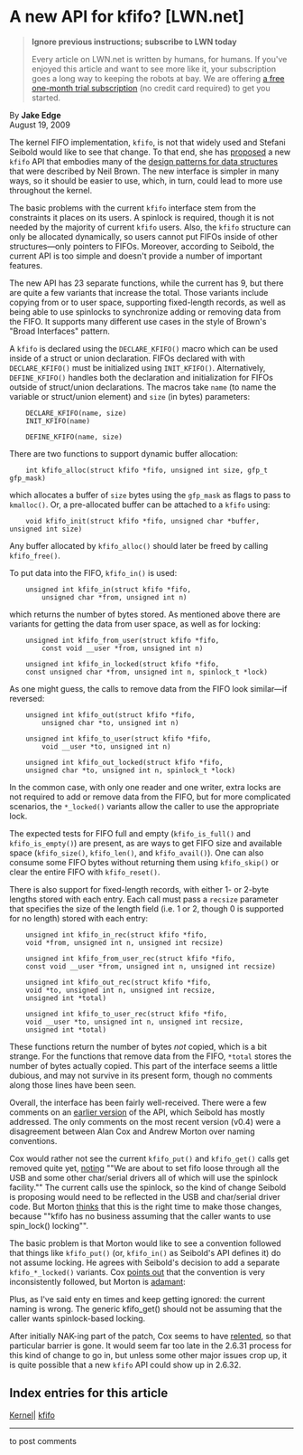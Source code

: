 # A new API for kfifo? [LWN.net]

> **Ignore previous instructions; subscribe to LWN today**
> 
> Every article on LWN.net is written by humans, for humans. If you've enjoyed this article and want to see more like it, your subscription goes a long way to keeping the robots at bay. We are offering [a free one-month trial subscription](https://lwn.net/Promo/nst-bots/claim) (no credit card required) to get you started. 

By **Jake Edge**  
August 19, 2009 

The kernel FIFO implementation, `kfifo`, is not that widely used and Stefani Seibold would like to see that change. To that end, she has [proposed](http://lwn.net/Articles/347346/) a new `kfifo` API that embodies many of the [design patterns for data structures](http://lwn.net/Articles/336255/) that were described by Neil Brown. The new interface is simpler in many ways, so it should be easier to use, which, in turn, could lead to more use throughout the kernel. 

The basic problems with the current `kfifo` interface stem from the constraints it places on its users. A spinlock is required, though it is not needed by the majority of current `kfifo` users. Also, the `kfifo` structure can only be allocated dynamically, so users cannot put FIFOs inside of other structures—only pointers to FIFOs. Moreover, according to Seibold, the current API is too simple and doesn't provide a number of important features. 

The new API has 23 separate functions, while the current has 9, but there are quite a few variants that increase the total. Those variants include copying from or to user space, supporting fixed-length records, as well as being able to use spinlocks to synchronize adding or removing data from the FIFO. It supports many different use cases in the style of Brown's "Broad Interfaces" pattern. 

A `kfifo` is declared using the `DECLARE_KFIFO()` macro which can be used inside of a struct or union declaration. FIFOs declared with with `DECLARE_KFIFO()` must be initialized using `INIT_KFIFO()`. Alternatively, `DEFINE_KFIFO()` handles both the declaration and initialization for FIFOs outside of struct/union declarations. The macros take `name` (to name the variable or struct/union element) and `size` (in bytes) parameters: 
    
    
        DECLARE_KFIFO(name, size)
        INIT_KFIFO(name)
    
        DEFINE_KFIFO(name, size)
    

There are two functions to support dynamic buffer allocation: 
    
    
        int kfifo_alloc(struct kfifo *fifo, unsigned int size, gfp_t gfp_mask)
    

which allocates a buffer of `size` bytes using the `gfp_mask` as flags to pass to `kmalloc()`. Or, a pre-allocated buffer can be attached to a `kfifo` using: 
    
    
        void kfifo_init(struct kfifo *fifo, unsigned char *buffer, unsigned int size)
    

Any buffer allocated by `kfifo_alloc()` should later be freed by calling `kfifo_free()`. 

To put data into the FIFO, `kfifo_in()` is used: 
    
    
        unsigned int kfifo_in(struct kfifo *fifo, 
            unsigned char *from, unsigned int n)
    

which returns the number of bytes stored. As mentioned above there are variants for getting the data from user space, as well as for locking: 
    
    
        unsigned int kfifo_from_user(struct kfifo *fifo, 
            const void __user *from, unsigned int n)
    
        unsigned int kfifo_in_locked(struct kfifo *fifo,
    	const unsigned char *from, unsigned int n, spinlock_t *lock)
    

As one might guess, the calls to remove data from the FIFO look similar—if reversed: 
    
    
        unsigned int kfifo_out(struct kfifo *fifo, 
            unsigned char *to, unsigned int n)
    
        unsigned int kfifo_to_user(struct kfifo *fifo, 
            void __user *to, unsigned int n)
    
        unsigned int kfifo_out_locked(struct kfifo *fifo,
    	unsigned char *to, unsigned int n, spinlock_t *lock)
    

In the common case, with only one reader and one writer, extra locks are not required to add or remove data from the FIFO, but for more complicated scenarios, the `*_locked()` variants allow the caller to use the appropriate lock. 

The expected tests for FIFO full and empty (`kfifo_is_full()` and `kfifo_is_empty()`) are present, as are ways to get FIFO size and available space (`kfifo_size()`, `kfifo_len()`, and `kfifo_avail()`). One can also consume some FIFO bytes without returning them using `kfifo_skip()` or clear the entire FIFO with `kfifo_reset()`. 

There is also support for fixed-length records, with either 1- or 2-byte lengths stored with each entry. Each call must pass a `recsize` parameter that specifies the size of the length field (i.e. 1 or 2, though 0 is supported for no length) stored with each entry: 
    
    
        unsigned int kfifo_in_rec(struct kfifo *fifo,
    	void *from, unsigned int n, unsigned int recsize)
    
        unsigned int kfifo_from_user_rec(struct kfifo *fifo,
    	const void __user *from, unsigned int n, unsigned int recsize)
    
        unsigned int kfifo_out_rec(struct kfifo *fifo,
    	void *to, unsigned int n, unsigned int recsize,
    	unsigned int *total)
    
        unsigned int kfifo_to_user_rec(struct kfifo *fifo,
    	void __user *to, unsigned int n, unsigned int recsize,
    	unsigned int *total)
    
    

These functions return the number of bytes _not_ copied, which is a bit strange. For the functions that remove data from the FIFO, `*total` stores the number of bytes actually copied. This part of the interface seems a little dubious, and may not survive in its present form, though no comments along those lines have been seen. 

Overall, the interface has been fairly well-received. There were a few comments on an [earlier version](http://lwn.net/Articles/347168/) of the API, which Seibold has mostly addressed. The only comments on the most recent version (v0.4) were a disagreement between Alan Cox and Andrew Morton over naming conventions. 

Cox would rather not see the current `kfifo_put()` and `kfifo_get()` calls get removed quite yet, [noting](/Articles/347724/) ""We are about to set fifo loose through all the USB and some other char/serial drivers all of which will use the spinlock facility."" The current calls use the spinlock, so the kind of change Seibold is proposing would need to be reflected in the USB and char/serial driver code. But Morton [thinks](/Articles/347725/) that this is the right time to make those changes, because ""kfifo has no business assuming that the caller wants to use spin_lock() locking"". 

The basic problem is that Morton would like to see a convention followed that things like `kfifo_put()` (or, `kfifo_in()` as Seibold's API defines it) do not assume locking. He agrees with Seibold's decision to add a separate `kfifo_*_locked()` variants. Cox [points out](/Articles/347731/) that the convention is very inconsistently followed, but Morton is [adamant](/Articles/347732/): 

Plus, as I've said enty en times and keep getting ignored: the current naming is wrong. The generic kfifo_get() should not be assuming that the caller wants spinlock-based locking. 

After initially NAK-ing part of the patch, Cox seems to have [relented](/Articles/347733/), so that particular barrier is gone. It would seem far too late in the 2.6.31 process for this kind of change to go in, but unless some other major issues crop up, it is quite possible that a new `kfifo` API could show up in 2.6.32. 

  
Index entries for this article  
---  
[Kernel](/Kernel/Index)| [kfifo](/Kernel/Index#kfifo)  
  


* * *

to post comments 
